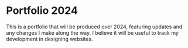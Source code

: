 # Portfolio 2024
This is a portfolio that will be produced over 2024, featuring updates and any changes I make along the way.
I believe it will be useful to track my development in designing websites.
